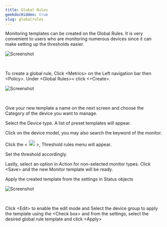 ```yaml
---
title: Global Rules
geekdocHidden: true
slug: globalrules
---
```


Monitoring templates can be created on the Global Rules. It is very convenient to users who are monitoring numerous devices since it can make setting up the thresholds easier.

![Screenshot](/cloud_vista/inframonitoring/images/global1.PNG)

&nbsp;

To create a global rule, Click \<Metrics> on the Left navigation bar then \<Policy>. Under \<Global Rules>< click <+Create>.

![Screenshot](/cloud_vista/inframonitoring/images/global2.png)

&nbsp;

Give your new template a name on the next screen and choose the Category of the device you want to manage.

Select the Device type. A list of preset templates will appear.

Click on the device model, you may also search the keyword of the monitor. 

Click the < <img src="/cloud_vista/inframonitoring/images/pencilicon.png" width="20px"> >, Threshold rules menu will appear.

Set the threshold accordingly.

Lastly, select an option in Action for non-selected monitor types. Click \<Save> and the new Monitor template will be ready.

Apply the created template from the settings in Status objects

![Screenshot](/cloud_vista/inframonitoring/images/global3.png)

&nbsp;

Click \<Edit> to enable the edit mode and Select the device group to apply the template using the \<Check box> and from the settings, select the desired global rule template and click \<Apply>